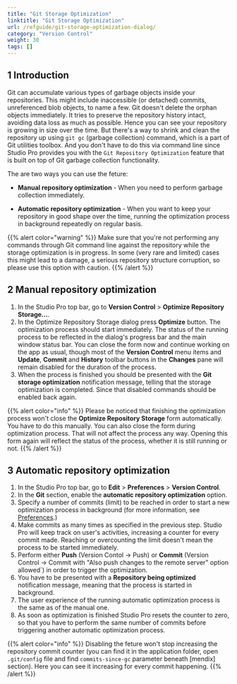 ```yaml
---
title: "Git Storage Optimization"
linktitle: "Git Storage Optimization"
url: /refguide/git-storage-optimization-dialog/
category: "Version Control"
weight: 30
tags: []
---
```


## 1 Introduction

Git can accumulate various types of garbage objects inside your repositories. This might include inaccessible (or detached) commits, unreferenced blob objects, to name a few. Git doesn't delete the orphan objects immediately. It tries to preserve the repository history intact, avoiding data loss as much as possible. Hence you can see your repository is growing in size over the time. But there's a way to shrink and clean the repository up using `git gc` (garbage collection) command, which is a part of Git utilities toolbox. And you don't have to do this via command line since Studio Pro provides you with the `Git Repository Optimization` feature that is built on top of Git garbage collection functionality.

The are two ways you can use the feture:

* **Manual repository optimization** - When you need to perform garbage collection immediately. 

* **Automatic repository optimization** - When you want to keep your repository in good shape over the time, running the optimization process in background repeatedly on regular basis. 

{{% alert color="warning" %}}
Make sure that you're not performing any commands through Git command line against the repository while the storage optimization is in progress. In some (very rare and limited) cases this might lead to a damage, a serious repository structure corruption, so please use this option with caution.
{{% /alert %}}

## 2 Manual repository optimization

1. In the Studio Pro top bar, go to **Version Control** > **Optimize Repository Storage...**.
2. In the Optimize Repository Storage dialog press **Optimize** button. The optimization process should start immediately. The status of the running process to be reflected in the dialog's progress bar and the main window status bar. You can close the form now and continue working on the app as usual, though most of the **Version Control** menu items and **Update**, **Commit** and **History** toolbar buttons in the **Changes** pane will remain disabled for the duration of the process.
3. When the process is finished you should be presented with the **Git storage optimization** notification message, telling that the storage optimization is completed. Since that disabled commands should be enabled back again.  

{{% alert color="info" %}}
Please be noticed that finishing the optimization process won't close the **Optimize Repository Storage** form automatically. You have to do this manually. You can also close the form during optimization process. That will not affect the process any way. Opening this form again will reflect the status of the process, whether it is still running or not.
{{% /alert %}}

## 3 Automatic repository optimization

1. In the Studio Pro top bar, go to **Edit** > **Preferences** > **Version Control**. 
2. In the **Git** section, enable the **automatic repository optimization** option.
3. Specify a number of commits (limit) to be reached in order to start a new optimization process in background (for more information, see [Preferences](/refguide/preferences-dialog/).)
4. Make commits as many times as specified in the previous step. Studio Pro will keep track on user's activities, increasing a counter for every commit made. Reaching or overcounting the limit doesn't mean the process to be started immediately. 
5. Perform either **Push** (Version Contol -> Push) or **Commit** (Version Control -> Commit with "Also push changes to the remote server" option allowed`) in order to trigger the optimization.
6. You have to be presented with a **Repository being optimized** notification message, meaning that the process is started in background. 
7. The user experience of the running automatic optimization process is the same as of the manual one. 
8. As soon as optimization is finished Studio Pro resets the counter to zero, so that you have to perform the same number of commits before triggering another automatic optimization process.


{{% alert color="info" %}}
Disabling the feture won't stop increasing the repository commit counter (you can find it in the application folder, open `.git/config` file and find `commits-since-gc` parameter beneath [mendix] section). Here you can see it increasing for every commit happening.
{{% /alert %}}
 

